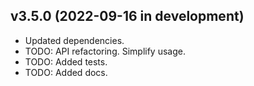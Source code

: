 ## v3.5.0 (2022-09-16 in development)

- Updated dependencies.
- TODO: API refactoring. Simplify usage.
- TODO: Added tests.
- TODO: Added docs.